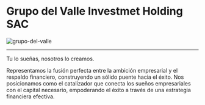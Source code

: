 # Grupo del Valle Investmet Holding SAC

![grupo-del-valle](https://github.com/JimHuertas/hayat-grupo-del-valle-web/assets/16847578/d3aaaeea-a533-43ae-8398-439aa58bcc27)

------

Tu lo sueñas, nosotros lo creamos.

Representamos la fusión perfecta entre la ambición empresarial y el respaldo financiero, construyendo un sólido puente hacia el éxito. Nos posicionamos como el catalizador que conecta los sueños empresariales con el capital necesario, empoderando el éxito a través de una estrategia financiera efectiva.
